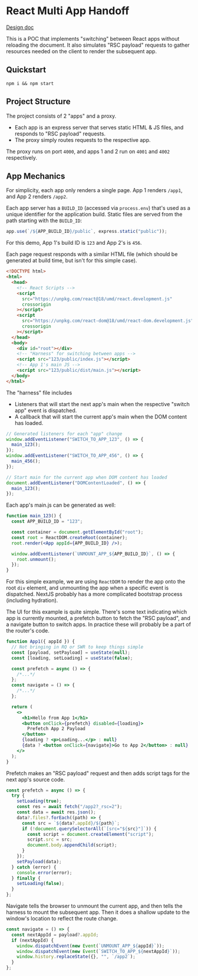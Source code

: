 # React Multi App Handoff

[Design doc](https://docs.google.com/document/d/1nYR_ZaZNaAB8GE6MZB-5fmZ3xzTgoYalEtqpXIiH8kQ/edit?usp=sharing)

This is a POC that implements "switching" between React apps without reloading the document. It also simulates "RSC payload" requests to gather resources needed on the client to render the subsequent app.

## Quickstart

```
npm i && npm start
```

## Project Structure

The project consists of 2 "apps" and a proxy.

- Each app is an express server that serves static HTML & JS files, and responds to "RSC payload" requests.
- The proxy simply routes requests to the respective app.

The proxy runs on port `4000`, and apps 1 and 2 run on `4001` and `4002` respectively.

## App Mechanics

For simplicity, each app only renders a single page. App 1 renders `/app1`, and App 2 renders `/app2`.

Each app server has a `BUILD_ID` (accessed via `process.env`) that's used as a unique identifier for the application build. Static files are served from the path starting with the `BUILD_ID`:

```js
app.use(`/${APP_BUILD_ID}/public`, express.static("public"));
```

For this demo, App 1's build ID is `123` and App 2's is `456`.

Each page request responds with a similar HTML file (which should be generated at build time, but isn't for this simple case).

```html
<!DOCTYPE html>
<html>
  <head>
    <!-- React Scripts -->
    <script
      src="https://unpkg.com/react@18/umd/react.development.js"
      crossorigin
    ></script>
    <script
      src="https://unpkg.com/react-dom@18/umd/react-dom.development.js"
      crossorigin
    ></script>
  </head>
  <body>
    <div id="root"></div>
    <!-- "Harness" for switching between apps -->
    <script src="123/public/index.js"></script>
    <!-- App 1's main JS -->
    <script src="123/public/dist/main.js"></script>
  </body>
</html>
```

The "harness" file includes

- Listeners that will start the next app's main when the respective "switch app" event is dispatched.
- A callback that will start the current app's main when the DOM content has loaded.

```js
// Generated listeners for each "app" change
window.addEventListener("SWITCH_TO_APP_123", () => {
  main_123();
});
window.addEventListener("SWITCH_TO_APP_456", () => {
  main_456();
});

// Start main for the current app when DOM content has loaded
document.addEventListener("DOMContentLoaded", () => {
  main_123();
});
```

Each app's main.js can be generated as well:

```jsx
function main_123() {
  const APP_BUILD_ID = "123";

  const container = document.getElementById("root");
  const root = ReactDOM.createRoot(container);
  root.render(<App appId={APP_BUILD_ID} />);

  window.addEventListener(`UNMOUNT_APP_${APP_BUILD_ID}`, () => {
    root.unmount();
  });
}
```

For this simple example, we are using `ReactDOM` to render the app onto the root `div` element, and unmounting the app when a specific event is dispatched. NextJS probably has a more complicated bootstrap process (including hydration).

The UI for this example is quite simple. There's some text indicating which app is currently mounted, a prefetch button to fetch the "RSC payload", and a navigate button to switch apps. In practice these will probably be a part of the router's code.

```jsx
function App1({ appId }) {
  // Not bringing in RQ or SWR to keep things simple
  const [payload, setPayload] = useState(null);
  const [loading, setLoading] = useState(false);

  const prefetch = async () => {
    /*...*/
  };
  const navigate = () => {
    /*...*/
  };

  return (
    <>
      <h1>Hello from App 1</h1>
      <button onClick={prefetch} disabled={loading}>
        Prefetch App 2 Payload
      </button>
      {loading ? <p>Loading...</p> : null}
      {data ? <button onClick={navigate}>Go to App 2</button> : null}
    </>
  );
}
```

Prefetch makes an "RSC payload" request and then adds script tags for the next app's source code.

```js
const prefetch = async () => {
  try {
    setLoading(true);
    const res = await fetch("/app2?_rsc=2");
    const data = await res.json();
    data?.files?.forEach((path) => {
      const src = `${data?.appId}/${path}`;
      if (!document.querySelectorAll(`[src="${src}"]`)) {
        const script = document.createElement("script");
        script.src = src;
        document.body.appendChild(script);
      }
    });
    setPayload(data);
  } catch (error) {
    console.error(error);
  } finally {
    setLoading(false);
  }
};
```

Navigate tells the browser to unmount the current app, and then tells the harness to mount the subsequent app. Then it does a shallow update to the window's location to reflect the route change.

```js
const navigate = () => {
  const nextAppId = payload?.appId;
  if (nextAppId) {
    window.dispatchEvent(new Event(`UNMOUNT_APP_${appId}`));
    window.dispatchEvent(new Event(`SWITCH_TO_APP_${nextAppId}`));
    window.history.replaceState({}, "", `/app2`);
  }
};
```
